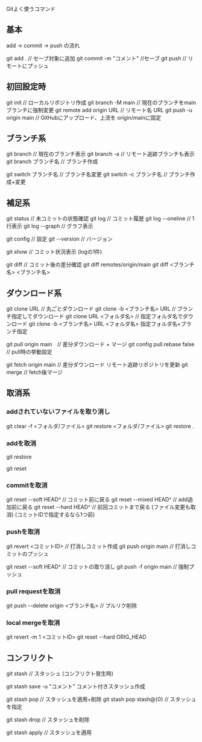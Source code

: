Gitよく使うコマンド

## 基本
add -> commit -> push の流れ

git add . // セーブ対象に追加
git commit -m "コメント" //セーブ
git push // リモートにプッシュ

## 初回設定時

git init // ローカルリポジトリ作成
git branch -M main // 現在のブランチをmainブランチに強制変更
git remote add origin URL // リモート名 URL
git push -u origin main // GitHubにアップロード、上流を origin/mainに固定

## ブランチ系

git branch // 現在のブランチ表示
git branch -a // リモート追跡ブランチも表示
git branch ブランチ名 // ブランチ作成

git switch ブランチ名 // ブランチ名変更
git switch -c ブランチ名 // ブランチ作成+変更


## 補足系

git status // 未コミットの状態確認
git log // コミット履歴
git log --oneline // 1行表示
git log --graph // グラフ表示

git config // 設定
git --version // バージョン

git show // コミット状況表示 (logの1件)

git diff // コミット後の差分確認
git diff remotes/origin/main
git diff <ブランチ名> <ブランチ名>

## ダウンロード系

git clone URL // 丸ごとダウンロード
git clone -b <ブランチ名> URL // ブランチ指定してダウンロード
git clone URL <フォルダ名> // 指定フォルダ名でダウンロード
git clone -b <ブランチ名> URL <フォルダ名> 指定フォルダ名+ブランチ指定

git pull origin main　// 差分ダウンロード + マージ
git config pull.rebase false // pull時の挙動設定

git fetch origin main // 差分ダウンロード リモート追跡リポジトリを更新
git merge // fetch後マージ

## 取消系

### addされていないファイルを取り消し

git clear -f <フォルダ/ファイル>
git restore <フォルダ/ファイル>
git restore .

### addを取消

git restore

git reset

### commitを取消

git reset --soft HEAD^ // コミット前に戻る
git reset --mixed HEAD^ // add追加前に戻る
git reset --hard HEAD^ // 前回コミットまで戻る (ファイル変更も取消)
(コミットIDで指定するなら1つ前)

### pushを取消

git revert <コミットID> // 打消しコミット作成
git push origin main // 打消しコミットのプッシュ

git reset --soft HEAD^ // コミットの取り消し
git push -f origin main // 強制プッシュ

### pull requestを取消

git push --delete origin <ブランチ名> // プルリク削除


### local mergeを取消

git revert -m 1 <コミットID>
git reset --hard ORIG_HEAD


## コンフリクト

git stash // スタッシュ (コンフリクト発生時)

git stash save -u "コメント" コメント付きスタッシュ作成


git stash pop // スタッシュを適用+削除
git stash pop stash@{0} // スタッシュを指定

git stash drop // スタッシュを削除

git stash apply // スタッシュを適用


